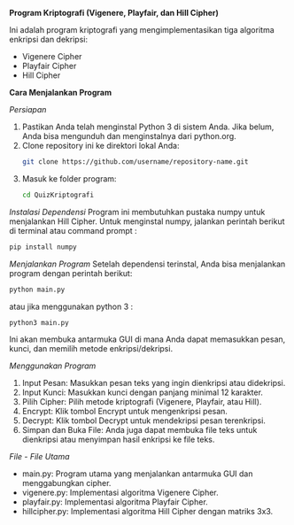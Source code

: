 __Program Kriptografi (Vigenere, Playfair, dan Hill Cipher)__

Ini adalah program kriptografi yang mengimplementasikan tiga algoritma enkripsi dan dekripsi:
- Vigenere Cipher
- Playfair Cipher
- Hill Cipher

__Cara Menjalankan Program__

*Persiapan*
1. Pastikan Anda telah menginstal Python 3 di sistem Anda. Jika belum, Anda bisa mengunduh dan menginstalnya dari python.org.
2. Clone repository ini ke direktori lokal Anda:
   ```bash
   git clone https://github.com/username/repository-name.git
   ```
4. Masuk ke folder program:
   ```bash
   cd QuizKriptografi
   ```

*Instalasi Dependensi*
Program ini membutuhkan pustaka numpy untuk menjalankan Hill Cipher. Untuk menginstal numpy, jalankan perintah berikut di terminal atau command prompt : 

```bash
pip install numpy
```
*Menjalankan Program*
Setelah dependensi terinstal, Anda bisa menjalankan program dengan perintah berikut:
```bash
python main.py
```
atau jika menggunakan python 3 :
```bash
python3 main.py
```
Ini akan membuka antarmuka GUI di mana Anda dapat memasukkan pesan, kunci, dan memilih metode enkripsi/dekripsi.

*Menggunakan Program*
1. Input Pesan: Masukkan pesan teks yang ingin dienkripsi atau didekripsi.
2. Input Kunci: Masukkan kunci dengan panjang minimal 12 karakter.
3. Pilih Cipher: Pilih metode kriptografi (Vigenere, Playfair, atau Hill).
4. Encrypt: Klik tombol Encrypt untuk mengenkripsi pesan.
5. Decrypt: Klik tombol Decrypt untuk mendekripsi pesan terenkripsi.
6. Simpan dan Buka File: Anda juga dapat membuka file teks untuk dienkripsi atau menyimpan hasil enkripsi ke file teks.

*File - File Utama*
- main.py: Program utama yang menjalankan antarmuka GUI dan menggabungkan cipher.
- vigenere.py: Implementasi algoritma Vigenere Cipher.
- playfair.py: Implementasi algoritma Playfair Cipher.
- hillcipher.py: Implementasi algoritma Hill Cipher dengan matriks 3x3.
